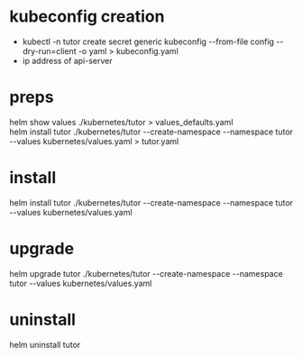 
# kubeconfig creation
* kubectl -n tutor create secret generic kubeconfig --from-file config --dry-run=client  -o yaml > kubeconfig.yaml  
* ip address of api-server

# preps
helm show values ./kubernetes/tutor > values_defaults.yaml  
helm install tutor ./kubernetes/tutor --create-namespace --namespace tutor --values kubernetes/values.yaml > tutor.yaml

# install
helm install tutor ./kubernetes/tutor --create-namespace --namespace tutor --values kubernetes/values.yaml

# upgrade
helm upgrade tutor ./kubernetes/tutor --create-namespace --namespace tutor --values kubernetes/values.yaml

# uninstall
helm uninstall tutor